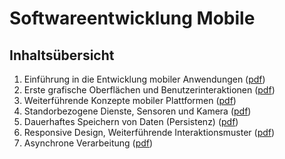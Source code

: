 # Softwareentwicklung Mobile

## Inhaltsübersicht

1. Einführung in die Entwicklung mobiler Anwendungen ([pdf](https://github.com/stefanhuber/sem/raw/master/pdf/SEM01%20Einf%C3%BChrung.pdf))
2. Erste grafische Oberflächen und Benutzerinteraktionen ([pdf](https://github.com/stefanhuber/sem/raw/master/pdf/SEM02%20Erste%20Oberfl%C3%A4chen.pdf))
3. Weiterführende Konzepte mobiler Plattformen ([pdf](https://github.com/stefanhuber/sem/raw/master/pdf/SEM03%20Weiterf%C3%BChrende%20Konzepte.pdf))
4. Standorbezogene Dienste, Sensoren und Kamera ([pdf](https://github.com/stefanhuber/sem/raw/master/pdf/SEM04%20GEO%20Sensoren%20Kamera.pdf))
5. Dauerhaftes Speichern von Daten (Persistenz) ([pdf](https://github.com/stefanhuber/sem/raw/master/pdf/SEM05%20Persistenz.pdf))
6. Responsive Design, Weiterführende Interaktionsmuster ([pdf](https://github.com/stefanhuber/sem/raw/master/pdf/SEM06%20Responsive%20Design.pdf))
7. Asynchrone Verarbeitung ([pdf](https://github.com/stefanhuber/sem/raw/master/pdf/SEM07%20Asynchrone%20Verarbeitung.pdf))

